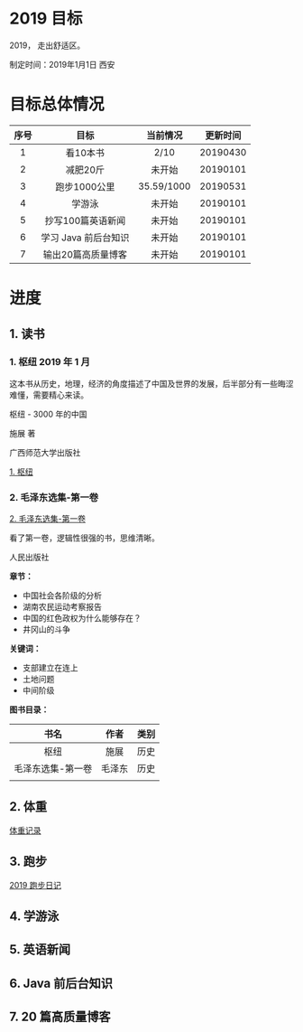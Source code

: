 # 2019 目标



2019， 走出舒适区。

制定时间：2019年1月1日 西安



# 目标总体情况

| 序号 |         目标         |  当前情况  | 更新时间 |
| :--: | :------------------: | :--------: | :------: |
|  1   |       看10本书       |    2/10    | 20190430 |
|  2   |       减肥20斤       |   未开始   | 20190101 |
|  3   |     跑步1000公里     | 35.59/1000 | 20190531 |
|  4   |        学游泳        |   未开始   | 20190101 |
|  5   |  抄写100篇英语新闻   |   未开始   | 20190101 |
|  6   | 学习 Java 前后台知识 |   未开始   | 20190101 |
|  7   |  输出20篇高质量博客  |   未开始   | 20190101 |



# 进度

## 1. 读书

### 1. 枢纽 2019 年 1 月

这本书从历史，地理，经济的角度描述了中国及世界的发展，后半部分有一些晦涩难懂，需要精心来读。



枢纽 - 3000 年的中国

施展 著

广西师范大学出版社



[1. 枢纽](./ReadBook/imgs/201901_枢纽.jpeg)



### 2. 毛泽东选集-第一卷

[2. 毛泽东选集-第一卷](./ReadBook/imgs/201902-毛泽东选集-第一卷.jpeg)

看了第一卷，逻辑性很强的书，思维清晰。

人民出版社

**章节：**

- 中国社会各阶级的分析
- 湖南农民运动考察报告
- 中国的红色政权为什么能够存在？
- 井冈山的斗争

**关键词：**

- 支部建立在连上
- 土地问题
- 中间阶级



**图书目录：**

|       书名        |  作者  | 类别 |
| :---------------: | :----: | :--: |
|       枢纽        |  施展  | 历史 |
| 毛泽东选集-第一卷 | 毛泽东 | 历史 |
|                   |        |      |



## 2. 体重

[体重记录](./Weight/Records.md)

## 3. 跑步

[2019 跑步日记](./Run/README.md)

## 4. 学游泳



## 5. 英语新闻



## 6. Java 前后台知识



## 7. 20 篇高质量博客



